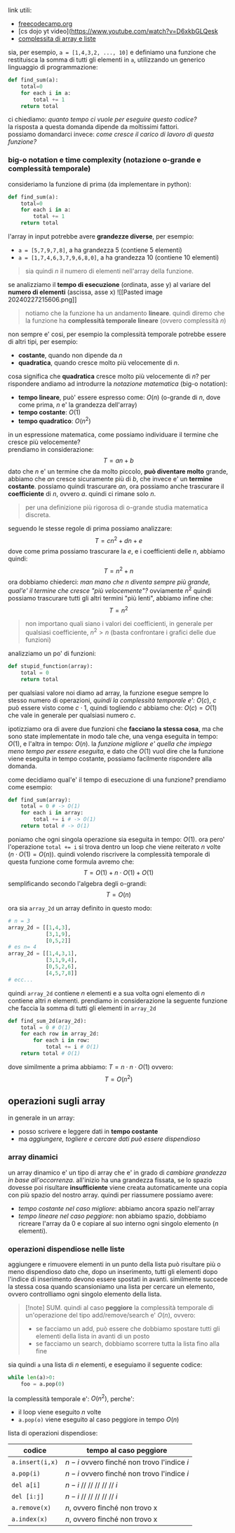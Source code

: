 link utili:
* [freecodecamp.org](https://www.freecodecamp.org/news/big-o-cheat-sheet-time-complexity-chart/)
* [cs dojo yt video](https://www.youtube.com/watch?v=D6xkbGLQesk
* [complessita di array e liste](https://yourbasic.org/algorithms/time-complexity-arrays/)

sia, per esempio, `a = [1,4,3,2, ..., 10]` e definiamo una funzione che restituisca la somma di tutti gli elementi in `a`, utilizzando un generico linguaggio di programmazione:
```python
def find_sum(a):
	total=0
	for each i in a:
		total += 1
	return total
```

ci chiediamo: *quanto tempo ci vuole per eseguire questo codice?*  
la risposta a questa domanda dipende da moltissimi fattori.  
possiamo domandarci invece: *come cresce il carico di lavoro di questa funzione?*  

### big-o notation e time complexity (notazione o-grande e complessità temporale)
consideriamo la funzione di prima (da implementare in python):
```python
def find_sum(a):
	total=0
	for each i in a:
		total += 1
	return total
```

l'array in input potrebbe avere **grandezze diverse**, per esempio:
* `a = [5,7,9,7,8]`, a ha grandezza 5 (contiene 5 elementi)
* `a = [1,7,4,6,3,7,9,6,8,0]`, a ha grandezza 10 (contiene 10 elementi)

> sia quindi $n$ il numero di elementi nell'array della funzione.

se analizziamo il **tempo di esecuzione** (ordinata, asse y) al variare del **numero di elementi** (ascissa, asse x)
![[Pasted image 20240227215606.png]]
> notiamo che la funzione ha un andamento **lineare**. quindi diremo che la funzione ha **complessità temporale lineare** (ovvero complessità $n$)

non sempre e' cosi, per esempio la complessità temporale potrebbe essere di altri tipi, per esempio:
* **costante**, quando non dipende da $n$
* **quadratica**, quando cresce molto più velocemente di $n$.

cosa significa che **quadratica** cresce molto più velocemente di $n$? per rispondere andiamo ad introdurre la *notazione matematica* (big-o notation):
* **tempo lineare**, può' essere espresso come: $O(n)$ (o-grande di $n$, dove come prima, $n$ e' la grandezza dell'array)
* **tempo costante**: $O(1)$
* **tempo quadratico**: $O(n^2)$

in un espressione matematica, come possiamo individuare il termine che cresce più velocemente?  
prendiamo in considerazione:
$$
T = an+b
$$
dato che $n$ e' un termine che da molto piccolo, **può diventare molto** grande, abbiamo che $an$ cresce sicuramente più di $b$, che invece e' un **termine costante**. possiamo quindi trascurare $an$, ora possiamo anche trascurare il **coefficiente** di $n$, ovvero $a$. quindi ci rimane solo $n$.

> per una definizione più rigorosa di o-grande studia matematica discreta.

seguendo le stesse regole di prima possiamo analizzare:
$$
T = cn^2 + dn + e
$$
dove come prima possiamo trascurare la $e$, e i coefficienti delle $n$, abbiamo quindi:
$$
T = n^2 + n
$$
ora dobbiamo chiederci: *man mano che $n$ diventa sempre più grande, qual'e' il termine che cresce "più velocemente"?* ovviamente $n^2$ quindi possiamo trascurare tutti gli altri termini "più lenti", abbiamo infine che:
$$
T = n^2
$$
> non importano quali siano i valori dei coefficienti, in generale per qualsiasi coefficiente, $n^2 > n$ (basta confrontare i grafici delle due funzioni)

analizziamo un po' di funzioni:

```python
def stupid_function(array):
	total = 0
	return total
```
per qualsiasi valore noi diamo ad array, la funzione esegue sempre lo stesso numero di operazioni, *quindi la complessità temporale e':* $O(c)$, $c$ può essere visto come $c \cdot 1$, quindi togliendo $c$ abbiamo che: $O(c) = O(1)$
che vale in generale per qualsiasi numero $c$.

ipotizziamo ora di avere due funzioni che **facciano la stessa cosa**, ma che sono state implementate in modo tale che, una venga eseguita in tempo: $O(1)$, e l'altra in tempo: $O(n)$. la *funzione migliore e' quella che impiega meno tempo per essere eseguita*, e dato che $O(1)$ vuol dire che la funzione viene eseguita in tempo costante, possiamo facilmente rispondere alla domanda.

come decidiamo qual'e' il tempo di esecuzione di una funzione? prendiamo come esempio:
```python
def find_sum(array):
	total = 0 # -> O(1)
	for each i in array:
		total += i # -> O(1)
	return total # -> O(1)
```

poniamo che ogni singola operazione sia eseguita in tempo: $O(1)$.
ora pero' l'operazione `total += i`  si trova dentro un loop che viene reiterato $n$ volte ($n \cdot O(1) = O(n)$). quindi volendo riscrivere la complessità temporale di questa funzione come formula avremo che:
$$
T = O(1) + n\cdot O(1) + O(1)
$$
semplificando secondo l'algebra degli o-grandi:
$$
T = O(n)
$$

ora sia `array_2d` un array definito in questo modo:
```python
# n = 3
array_2d = [[1,4,3],
			[3,1,9],
			[0,5,2]]
# es n= 4
array_2d = [[1,4,3,1],
			[3,1,9,4],
			[0,5,2,6],
			[4,5,7,8]]
# ecc...
```
quindi `array_2d` contiene $n$ elementi e a sua volta ogni elemento di $n$ contiene altri $n$ elementi. prendiamo in considerazione la seguente funzione che faccia la somma di tutti gli elementi in `array_2d`

```python
def find_sum_2d(aray_2d):
	total = 0 # O(1)
	for each row in array_2d:
		for each i in row:
			total += i # O(1)
	return total # O(1)
```

dove similmente a prima abbiamo: $T = n \cdot n \cdot O(1)$ ovvero:
$$
 T= O(n^2)
$$
## operazioni sugli array
in generale in un array:
* posso scrivere e leggere dati in **tempo costante**
* ma *aggiungere, togliere e cercare dati può essere dispendioso*

### array dinamici
un array dinamico e' un tipo di array che e' in grado di *cambiare grandezza in base all'occorrenza*. all'inizio ha una grandezza fissata, se lo spazio dovesse poi risultare **insufficiente** viene creata automaticamente una copia con più spazio del nostro array.
quindi per riassumere possiamo avere:
* *tempo costante nel caso migliore*: abbiamo ancora spazio nell'array
* *tempo lineare nel caso peggiore*: non abbiamo spazio, dobbiamo ricreare l'array da 0 e copiare al suo interno ogni singolo elemento ($n$ elementi).
### operazioni dispendiose nelle liste
aggiungere e rimuovere elementi in un punto della lista può risultare più o meno dispendioso dato che, dopo un inserimento, tutti gli elementi dopo l'indice di inserimento devono essere spostati in avanti. similmente succede la stessa cosa quando scansioniamo una lista per cercare un elemento, ovvero controlliamo ogni singolo elemento della lista.

> [!note] SUM.
> quindi al caso **peggiore** la complessità temporale di un'operazione del tipo add/remove/search e' $O(n)$, ovvero:
> - se facciamo un add, può essere che dobbiamo spostare tutti gli elementi della lista in avanti di un posto
> - se facciamo un search, dobbiamo scorrere tutta la lista fino alla fine

sia quindi `a` una lista di $n$ elementi, e eseguiamo il seguente codice:
```python
while len(a)>0:
	foo = a.pop(0)
```
la complessità temporale e': $O(n^2)$, perche':
* il loop viene eseguito $n$ volte
* `a.pop(o)` viene eseguito al caso peggiore in tempo $O(n)$

lista di operazioni dispendiose:

| codice          | tempo al caso peggiore                     |
| --------------- | ------------------------------------------ |
| `a.insert(i,x)` | $n-i$ ovvero finché non trovo l'indice $i$ |
| `a.pop(i)`      | $n-i$ ovvero finché non trovo l'indice $i$ |
| `del a[i]`      | $n-i$ // // // // // $i$                   |
| `del [i:j]`     | $n-i$ // // // // // $i$                   |
| `a.remove(x)`   | $n$, ovvero finché non trovo x             |
| `a.index(x)`    | $n$, ovvero finché non trovo x             |
